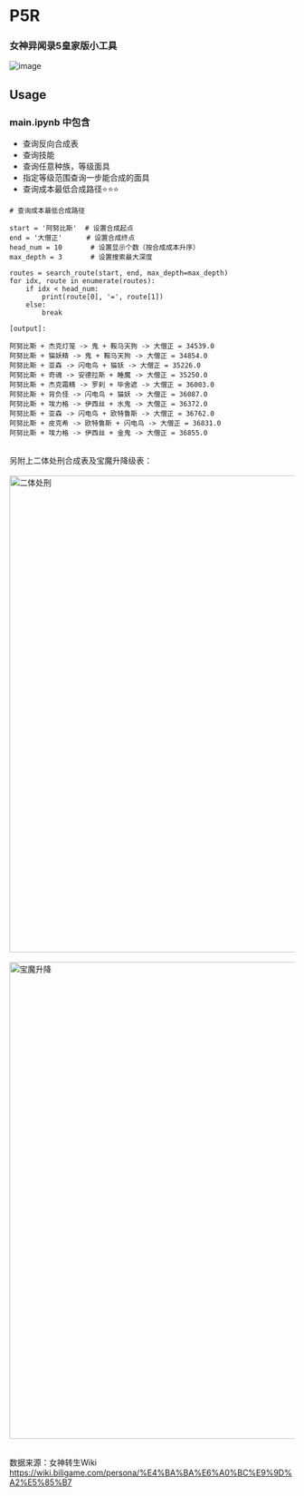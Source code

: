 # P5R

### 女神异闻录5皇家版小工具

![image](https://github.com/zh1u18/p5r/assets/100653846/f6780136-f240-4c73-8159-0c215341f8a6)

## Usage

### main.ipynb 中包含
- 查询反向合成表
- 查询技能
- 查询任意种族，等级面具
- 指定等级范围查询一步能合成的面具
- 查询成本最低合成路径⭐⭐⭐

```
# 查询成本最低合成路径

start = '阿努比斯'  # 设置合成起点
end = '大僧正'      # 设置合成终点
head_num = 10       # 设置显示个数（按合成成本升序）
max_depth = 3       # 设置搜索最大深度

routes = search_route(start, end, max_depth=max_depth)
for idx, route in enumerate(routes):
    if idx < head_num:
        print(route[0], '=', route[1])
    else:
        break

[output]:

阿努比斯 + 杰克灯笼 -> 鬼 + 鞍马天狗 -> 大僧正 = 34539.0
阿努比斯 + 猫妖精 -> 鬼 + 鞍马天狗 -> 大僧正 = 34854.0
阿努比斯 + 亚森 -> 闪电鸟 + 猫妖 -> 大僧正 = 35226.0
阿努比斯 + 奇魂 -> 安德拉斯 + 睡魔 -> 大僧正 = 35250.0
阿努比斯 + 杰克霜精 -> 罗刹 + 毕舍遮 -> 大僧正 = 36003.0
阿努比斯 + 背负怪 -> 闪电鸟 + 猫妖 -> 大僧正 = 36087.0
阿努比斯 + 埃力格 -> 伊西丝 + 水鬼 -> 大僧正 = 36372.0
阿努比斯 + 亚森 -> 闪电鸟 + 欧特鲁斯 -> 大僧正 = 36762.0
阿努比斯 + 皮克希 -> 欧特鲁斯 + 闪电鸟 -> 大僧正 = 36831.0
阿努比斯 + 埃力格 -> 伊西丝 + 金鬼 -> 大僧正 = 36855.0
```
<br/>
另附上二体处刑合成表及宝魔升降级表：
<br/><br/>
<img width="841" alt="二体处刑" src="https://github.com/zh1u18/p5r/assets/100653846/0ad46c89-ba5a-4c59-8ba8-d67ebd52dfff">
<br/><br/>
<img width="841" alt="宝魔升降" src="https://github.com/zh1u18/p5r/assets/100653846/ee0010a5-895d-44b3-b9be-fab793858f0f">
<br/><br/>

数据来源：女神转生Wiki https://wiki.biligame.com/persona/%E4%BA%BA%E6%A0%BC%E9%9D%A2%E5%85%B7
